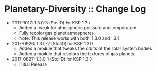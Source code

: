 # Planetary-Diversity :: Change Log

* 2017-1017: 1.3.0-3 (StollD) for KSP 1.3.x
	+ Added a tweak for atmospheric pressure and temperature
	+ Fully recolor gas planet atmospheres
	+ Note: This release works with both, 1.3.0 and 1.3.1
* 2017-0926: 1.3.0-2 (StollD) for KSP 1.3.0
	+ Added a module that tweaks the orbits of the solar system bodies
	+ Added a module that recolors the textures of gas planets. 
* 2017-0827: 1.3.0-1 (StollD) for KSP 1.3.0
	+ Initial Release
 
